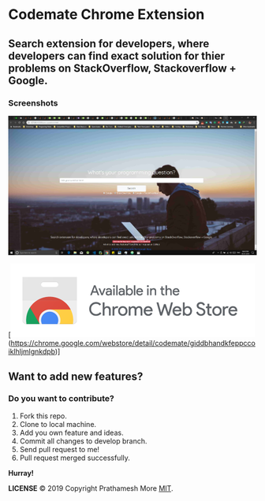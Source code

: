 # **Codemate** Chrome Extension
## Search extension for developers, where developers can find exact solution for thier problems on StackOverflow, Stackoverflow + Google.

### Screenshots

![Running on my browser](/screenshots/codemate.jpg "Screenshot")

[![](/static/images/download.png)(https://chrome.google.com/webstore/detail/codemate/giddbhandkfeppccoiklhljmlgnkdpb)]


## Want to add new features?

### **Do you want to contribute?**
  1. Fork this repo.
  2. Clone to local machine.
  3. Add you own feature and ideas.
  4. Commit all changes to develop branch.
  5. Send pull request to me!
  6. Pull request merged successfully.
  
  **Hurray!**

  **LICENSE**
  © 2019 Copyright Prathamesh More  [MIT](https://github.com/pprathameshmore/Codemate-Chrome-Extension/blob/master/LICENSE).


